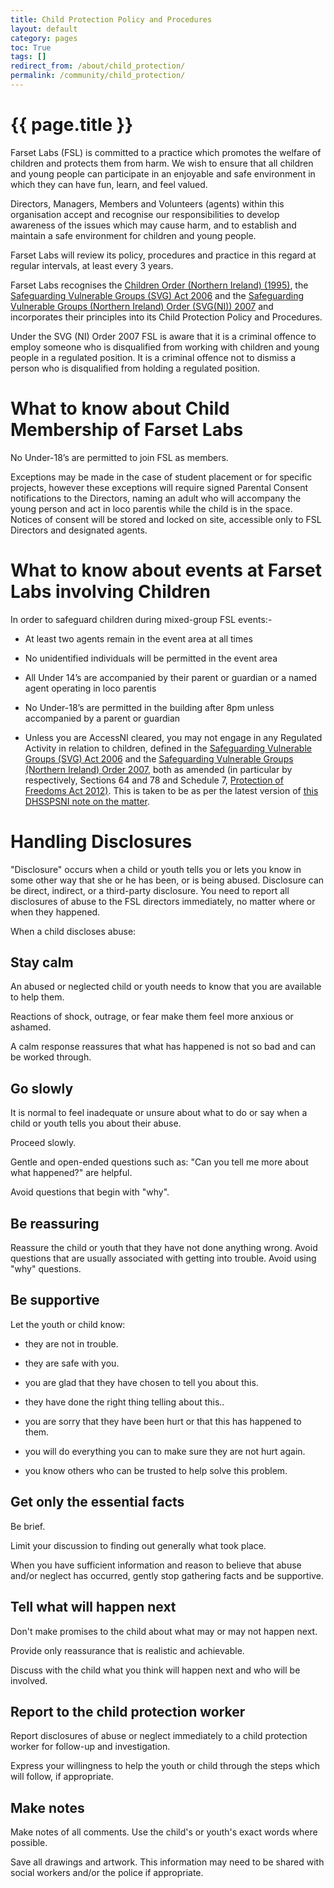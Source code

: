 ```yaml
---
title: Child Protection Policy and Procedures
layout: default
category: pages
toc: True
tags: []
redirect_from: /about/child_protection/
permalink: /community/child_protection/
---
```


# {{ page.title }}

Farset Labs (FSL) is committed to a practice which promotes the welfare of
children and protects them from harm. We wish to ensure that all children and
young people can participate in an enjoyable and safe environment in which they
can have fun, learn, and feel valued.

Directors, Managers, Members and Volunteers (agents) within this organisation
accept and recognise our responsibilities to develop awareness of the issues
which may cause harm, and to establish and maintain a safe environment for
children and young people.

Farset Labs will review its policy, procedures and practice in this regard at
regular intervals, at least every 3 years.

Farset Labs recognises the
[Children Order (Northern Ireland) (1995)](https://www.legislation.gov.uk/nisi/1995/755/contents/made),
the
[Safeguarding Vulnerable Groups (SVG) Act 2006](https://www.legislation.gov.uk/ukpga/2006/47/contents)
and the
[Safeguarding Vulnerable Groups (Northern Ireland) Order (SVG(NI)) 2007](https://www.legislation.gov.uk/nisi/2007/1351/contents)
and incorporates their principles into its Child Protection Policy and
Procedures.

Under the SVG (NI) Order 2007 FSL is aware that it is a criminal offence to
employ someone who is disqualified from working with children and young people
in a regulated position. It is a criminal offence not to dismiss a person who is
disqualified from holding a regulated position.

# What to know about Child Membership of Farset Labs

No Under-18’s are permitted to join FSL as members.

Exceptions may be made in the case of student placement or for specific
projects, however these exceptions will require signed Parental Consent
notifications to the Directors, naming an adult who will accompany the young
person and act in loco parentis while the child is in the space. Notices of
consent will be stored and locked on site, accessible only to FSL Directors and
designated agents.

# What to know about events at Farset Labs involving Children

In order to safeguard children during mixed-group FSL events:-

- At least two agents remain in the event area at all times

- No unidentified individuals will be permitted in the event area

- All Under 14’s are accompanied by their parent or guardian or a named agent
  operating in loco parentis

- No Under-18’s are permitted in the building after 8pm unless accompanied by a
  parent or guardian

- Unless you are AccessNI cleared, you may not engage in any Regulated Activity
  in relation to children, defined in the
  [Safeguarding Vulnerable Groups (SVG) Act 2006](https://www.legislation.gov.uk/ukpga/2006/47/contents)
  and the
  [Safeguarding Vulnerable Groups (Northern Ireland) Order 2007](https://www.legislation.gov.uk/nisi/2007/1351/contents),
  both as amended (in particular by respectively, Sections 64 and 78 and
  Schedule 7,
  [Protection of Freedoms Act 2012)](https://www.legislation.gov.uk/ukpga/2012/9/contents/enacted).
  This is taken to be as per the latest version of
  [this DHSSPSNI note on the matter](https://www.health-ni.gov.uk/sites/default/files/publications/dhssps/regulated-activity-children.pdf).

# Handling Disclosures

"Disclosure" occurs when a child or youth tells you or lets you know in some
other way that she or he has been, or is being abused. Disclosure can be direct,
indirect, or a third-party disclosure. You need to report all disclosures of
abuse to the FSL directors immediately, no matter where or when they happened.

When a child discloses abuse:

## Stay calm

An abused or neglected child or youth needs to know that you are available to
help them.

Reactions of shock, outrage, or fear make them feel more anxious or ashamed.

A calm response reassures that what has happened is not so bad and can be worked
through.

## Go slowly

It is normal to feel inadequate or unsure about what to do or say when a child
or youth tells you about their abuse.

Proceed slowly.

Gentle and open-ended questions such as: "Can you tell me more about what
happened?" are helpful.

Avoid questions that begin with "why".

## Be reassuring

Reassure the child or youth that they have not done anything wrong. Avoid
questions that are usually associated with getting into trouble. Avoid using
"why" questions.

## Be supportive

Let the youth or child know:

- they are not in trouble.

- they are safe with you.

- you are glad that they have chosen to tell you about this.

- they have done the right thing telling about this..

- you are sorry that they have been hurt or that this has happened to them.

- you will do everything you can to make sure they are not hurt again.

- you know others who can be trusted to help solve this problem.

## Get only the essential facts

Be brief.

Limit your discussion to finding out generally what took place.

When you have sufficient information and reason to believe that abuse and/or
neglect has occurred, gently stop gathering facts and be supportive.

## Tell what will happen next

Don't make promises to the child about what may or may not happen next.

Provide only reassurance that is realistic and achievable.

Discuss with the child what you think will happen next and who will be involved.

## Report to the child protection worker

Report disclosures of abuse or neglect immediately to a child protection worker
for follow-up and investigation.

Express your willingness to help the youth or child through the steps which will
follow, if appropriate.

## Make notes

Make notes of all comments. Use the child's or youth's exact words where
possible.

Save all drawings and artwork. This information may need to be shared with
social workers and/or the police if appropriate.
